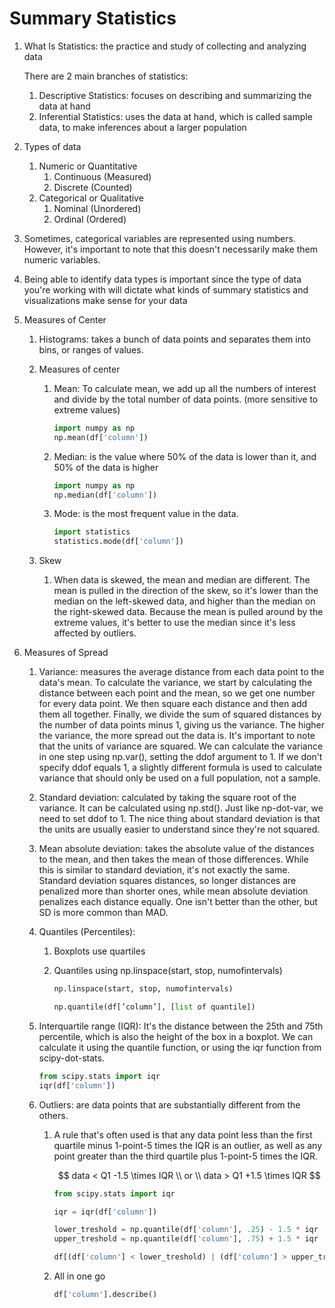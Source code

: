 # Summary Statistics

1. What Is Statistics: the practice and study of collecting and analyzing data

    There are 2 main branches of statistics:

    1. Descriptive Statistics: focuses on describing and summarizing the data at hand
    2. Inferential Statistics: uses the data at hand, which is called sample data, to make inferences about a larger population
2. Types of data
    1. Numeric or Quantitative
        1. Continuous (Measured)
        2. Discrete (Counted)
    2. Categorical or Qualitative
        1. Nominal (Unordered)
        2. Ordinal (Ordered)
3. Sometimes, categorical variables are represented using numbers. However, it's important to note that this doesn't necessarily make them numeric variables.
4. Being able to identify data types is important since the type of data you're working with will dictate what kinds of summary statistics and visualizations make sense for your data
5. Measures of Center
    1. Histograms: takes a bunch of data points and separates them into bins, or ranges of values.
    2. Measures of center
        1. Mean: To calculate mean, we add up all the numbers of interest and divide by the total number of data points. (more sensitive to extreme values)

            ```python
            import numpy as np
            np.mean(df['column'])
            ```

        2. Median: is the value where 50% of the data is lower than it, and 50% of the data is higher

            ```python
            import numpy as np
            np.median(df['column'])
            ```

        3. Mode: is the most frequent value in the data.

            ```python
            import statistics
            statistics.mode(df['column'])
            ```

    3. Skew
        1. When data is skewed, the mean and median are different. The mean is pulled in the direction of the skew, so it's lower than the median on the left-skewed data, and higher than the median on the right-skewed data. Because the mean is pulled around by the extreme values, it's better to use the median since it's less affected by outliers.
6. Measures of Spread
    1. Variance: measures the average distance from each data point to the data's mean. To calculate the variance, we start by calculating the distance between each point and the mean, so we get one number for every data point. We then square each distance and then add them all together. Finally, we divide the sum of squared distances by the number of data points minus 1, giving us the variance. The higher the variance, the more spread out the data is. It's important to note that the units of variance are squared. We can calculate the variance in one step using np.var(), setting the ddof argument to 1. If we don't specify ddof equals 1, a slightly different formula is used to calculate variance that should only be used on a full population, not a sample.
    2. Standard deviation: calculated by taking the square root of the variance. It can be calculated using np.std(). Just like np-dot-var, we need to set ddof to 1. The nice thing about standard deviation is that the units are usually easier to understand since they're not squared.
    3. Mean absolute deviation: takes the absolute value of the distances to the mean, and then takes the mean of those differences. While this is similar to standard deviation, it's not exactly the same. Standard deviation squares distances, so longer distances are penalized more than shorter ones, while mean absolute deviation penalizes each distance equally. One isn't better than the other, but SD is more common than MAD.
    4. Quantiles (Percentiles):  
        1. Boxplots use quartiles
        2. Quantiles using np.linspace(start, stop, numofintervals)

            ```python
            np.linspace(start, stop, numofintervals)
            ```

            ```python
            np.quantile(df[’column’], [list of quantile])
            ```

    5. Interquartile range (IQR): It's the distance between the 25th and 75th percentile, which is also the height of the box in a boxplot. We can calculate it using the quantile function, or using the iqr function from scipy-dot-stats.

        ```python
        from scipy.stats import iqr
        iqr(df['column'])
        ```

    6. Outliers: are data points that are substantially different from the others.
        1. A rule that's often used is that any data point less than the first quartile minus 1-point-5 times the IQR is an outlier, as well as any point greater than the third quartile plus 1-point-5 times the IQR.

            $$
            data < Q1 -1.5 \times IQR \\ or \\ data > Q1 +1.5 \times IQR
            $$

            ```python
            from scipy.stats import iqr
            
            iqr = iqr(df['column'])
            
            lower_treshold = np.quantile(df['column'], .25) - 1.5 * iqr
            upper_treshold = np.quantile(df['column'], .75) + 1.5 * iqr
            
            df[(df['column'] < lower_treshold) | (df['column'] > upper_treshold)]
            ```

        2. All in one go

            ```python
            df['column'].describe()
            ```
